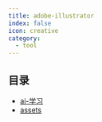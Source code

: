 ```yaml
---
title: adobe-illustrator
index: false
icon: creative
category:
  - tool
---
```


 ## 目录
- [ai-学习](ai-学习.md)
- [assets](assets)
